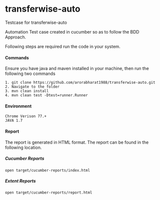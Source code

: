 # transferwise-auto
Testcase for transferwise-auto

Automation Test case created in cucumber so as to follow the BDD Approach. 

Following steps are required run the code in your system.

#### Commands
Ensure you have java and maven installed in your machine, then run the following two commands

```
1. git clone https://github.com/arorabharat1988/transferwise-auto.git
2. Navigate to the folder
3. mvn clean install
4. mvn clean test -Dtest=runner.Runner
```
#### Environment

```
Chrome Verison 77.+
JAVA 1.7
```

#### Report
The report is generated in HTML format. The report can be found in the following location.

##### Cucumber Reports
```
open target/cucumber-reports/index.html
```

##### Extent Reports
```
open target/cucumber-reports/report.html
```
